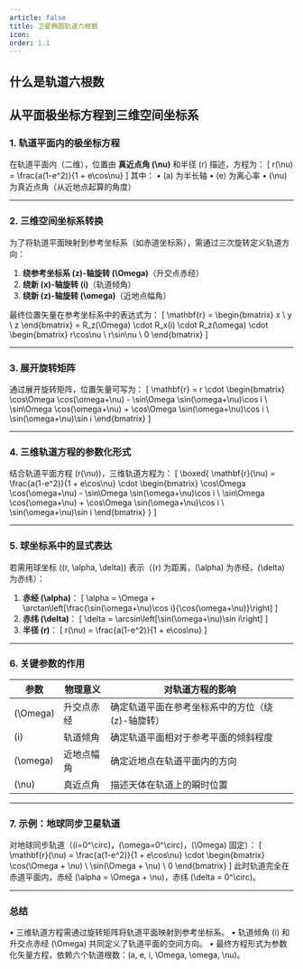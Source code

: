 ```yaml
---
article: false
title: 卫星椭圆轨道六根数
icon: 
order: 1.1
---
```

## 什么是轨道六根数

## 从平面极坐标方程到三维空间坐标系
### 1. 轨道平面内的极坐标方程
在轨道平面内（二维），位置由 **真近点角 \(\nu\)** 和半径 \(r\) 描述，方程为：
\[
r(\nu) = \frac{a(1-e^2)}{1 + e\cos\nu}
\]
其中：
• \(a\) 为半长轴
• \(e\) 为离心率
• \(\nu\) 为真近点角（从近地点起算的角度）

---

### 2. 三维空间坐标系转换
为了将轨道平面映射到参考坐标系（如赤道坐标系），需通过三次旋转定义轨道方向：
1. **绕参考坐标系 \(z\)-轴旋转 \(\Omega\)**（升交点赤经）
2. **绕新 \(x\)-轴旋转 \(i\)**（轨道倾角）
3. **绕新 \(z\)-轴旋转 \(\omega\)**（近地点幅角）

最终位置矢量在参考坐标系中的表达式为：
\[
\mathbf{r} = 
\begin{bmatrix}
x \\
y \\
z
\end{bmatrix}
= R_z(\Omega) \cdot R_x(i) \cdot R_z(\omega) \cdot 
\begin{bmatrix}
r\cos\nu \\
r\sin\nu \\
0
\end{bmatrix}
\]

---

### 3. 展开旋转矩阵
通过展开旋转矩阵，位置矢量可写为：
\[
\mathbf{r} = r \cdot 
\begin{bmatrix}
\cos\Omega \cos(\omega+\nu) - \sin\Omega \sin(\omega+\nu)\cos i \\
\sin\Omega \cos(\omega+\nu) + \cos\Omega \sin(\omega+\nu)\cos i \\
\sin(\omega+\nu)\sin i
\end{bmatrix}
\]

---

### 4. 三维轨道方程的参数化形式
结合轨道平面方程 \(r(\nu)\)，三维轨道方程为：
\[
\boxed{
\mathbf{r}(\nu) = \frac{a(1-e^2)}{1 + e\cos\nu} \cdot 
\begin{bmatrix}
\cos\Omega \cos(\omega+\nu) - \sin\Omega \sin(\omega+\nu)\cos i \\
\sin\Omega \cos(\omega+\nu) + \cos\Omega \sin(\omega+\nu)\cos i \\
\sin(\omega+\nu)\sin i
\end{bmatrix}
}
\]

---

### 5. 球坐标系中的显式表达
若需用球坐标 \((r, \alpha, \delta)\) 表示（\(r\) 为距离，\(\alpha\) 为赤经，\(\delta\) 为赤纬）：
1. **赤经 \(\alpha\)**：
\[
\alpha = \Omega + \arctan\left[\frac{\sin(\omega+\nu)\cos i}{\cos(\omega+\nu)}\right]
\]
2. **赤纬 \(\delta\)**：
\[
\delta = \arcsin\left[\sin(\omega+\nu)\sin i\right]
\]
3. **半径 \(r\)**：
\[
r(\nu) = \frac{a(1-e^2)}{1 + e\cos\nu}
\]

---

### 6. 关键参数的作用

| 参数 | 物理意义 | 对轨道方程的影响 |
|------|----------|------------------|
| \(\Omega\) | 升交点赤经 | 确定轨道平面在参考坐标系中的方位（绕 \(z\)-轴旋转） |
| \(i\) | 轨道倾角 | 确定轨道平面相对于参考平面的倾斜程度 |
| \(\omega\) | 近地点幅角 | 确定近地点在轨道平面内的方向 |
| \(\nu\) | 真近点角 | 描述天体在轨道上的瞬时位置 |

---

### 7. 示例：地球同步卫星轨道
对地球同步轨道（\(i=0^\circ\)，\(\omega=0^\circ\)，\(\Omega\) 固定）：
\[
\mathbf{r}(\nu) = \frac{a(1-e^2)}{1 + e\cos\nu} \cdot 
\begin{bmatrix}
\cos(\Omega + \nu) \\
\sin(\Omega + \nu) \\
0
\end{bmatrix}
\]
此时轨道完全在赤道平面内，赤经 \(\alpha = \Omega + \nu\)，赤纬 \(\delta = 0^\circ\)。

---

### **总结**
• 三维轨道方程需通过旋转矩阵将轨道平面映射到参考坐标系。
• 轨道倾角 \(i\) 和升交点赤经 \(\Omega\) 共同定义了轨道平面的空间方向。
• 最终方程形式为参数化矢量方程，依赖六个轨道根数：\(a, e, i, \Omega, \omega, \nu\)。